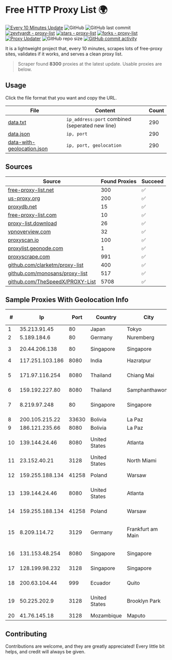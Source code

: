
# Free HTTP Proxy List 🌍

[![Every 10 Minutes Update](https://github.com/mertguvencli/http-proxy-list/actions/workflows/main.yml/badge.svg?branch=main)](https://github.com/mertguvencli/http-proxy-list/actions/workflows/main.yml)
![GitHub](https://img.shields.io/github/license/mertguvencli/http-proxy-list)
![GitHub last commit](https://img.shields.io/github/last-commit/mertguvencli/http-proxy-list)
[![zevtyardt - proxy-list](https://img.shields.io/static/v1?label=zevtyardt&message=proxy-list&color=blue&logo=github)](https://github.com/zevtyardt/proxy-list "Go to GitHub repo")
[![stars - proxy-list](https://img.shields.io/github/stars/zevtyardt/proxy-list?style=social)](https://github.com/zevtyardt/proxy-list)
[![forks - proxy-list](https://img.shields.io/github/forks/zevtyardt/proxy-list?style=social)](https://github.com/zevtyardt/proxy-list)
[![Proxy Updater](https://github.com/zevtyardt/proxy-list/workflows/Proxy%20Updater/badge.svg)](https://github.com/zevtyardt/proxy-list/actions?query=workflow:"Proxy+Updater")
![GitHub repo size](https://img.shields.io/github/repo-size/zevtyardt/proxy-list)
[![GitHub commit activity](https://img.shields.io/github/commit-activity/m/zevtyardt/proxy-list?logo=commits)](https://github.com/zevtyardt/proxy-list/commits/main)

It is a lightweight project that, every 10 minutes, scrapes lots of free-proxy sites, validates if it works, and serves a clean proxy list.

> Scraper found **8300** proxies at the latest update. Usable proxies are below.

## Usage

Click the file format that you want and copy the URL.

|File|Content|Count|
|----|-------|-----|
|[data.txt](https://raw.githubusercontent.com/mertguvencli/http-proxy-list/main/proxy-list/data.txt)|`ip_address:port` combined (seperated new line)|290|
|[data.json](https://raw.githubusercontent.com/mertguvencli/http-proxy-list/main/proxy-list/data.json)|`ip, port`|290|
|[data-with-geolocation.json](https://raw.githubusercontent.com/mertguvencli/http-proxy-list/main/proxy-list/data-with-geolocation.json)|`ip, port, geolocation`|290|

## Sources

|Source|Found Proxies|Succeed|
|------|-------------|-------|
|[free-proxy-list.net](https://free-proxy-list.net)|300|✅|
|[us-proxy.org](https://www.us-proxy.org)|200|✅|
|[proxydb.net](http://proxydb.net)|15|✅|
|[free-proxy-list.com](https://free-proxy-list.com/?page=&port=&type%5B%5D=http&type%5B%5D=https&up_time=0&search=Search)|10|✅|
|[proxy-list.download](https://www.proxy-list.download/HTTP)|26|✅|
|[vpnoverview.com](https://vpnoverview.com/privacy/anonymous-browsing/free-proxy-servers)|32|✅|
|[proxyscan.io](https://www.proxyscan.io)|100|✅|
|[proxylist.geonode.com](https://proxylist.geonode.com/api/proxy-list?limit=300&page=1&sort_by=lastChecked&sort_type=desc&protocols=http,https)|1|✅|
|[proxyscrape.com](https://api.proxyscrape.com/v2/?request=displayproxies&protocol=http&timeout=10000&country=all&ssl=all&anonymity=all)|991|✅|
|[github.com/clarketm/proxy-list](https://raw.githubusercontent.com/clarketm/proxy-list/master/proxy-list-raw.txt)|400|✅|
|[github.com/monosans/proxy-list](https://raw.githubusercontent.com/monosans/proxy-list/main/proxies/http.txt)|517|✅|
|[github.com/TheSpeedX/PROXY-List](https://raw.githubusercontent.com/TheSpeedX/PROXY-List/master/http.txt)|5708|✅|


## Sample Proxies With Geolocation Info

|#|Ip|Port|Country|City|Internet Service Provider|
|-|--|----|-------|----|-------------------------|
|1|35.213.91.45|80|Japan|Tokyo|Google LLC|
|2|5.189.184.6|80|Germany|Nuremberg|Contabo GmbH|
|3|20.44.206.138|80|Singapore|Singapore|Microsoft Corporation|
|4|117.251.103.186|8080|India|Hazratpur|BSNL Internet|
|5|171.97.116.254|8080|Thailand|Chiang Mai|True Internet Corporation CO. Ltd.|
|6|159.192.227.80|8080|Thailand|Samphanthawong|CAT-BB|
|7|8.219.97.248|80|Singapore|Singapore|Alibaba (US) Technology Co., Ltd.|
|8|200.105.215.22|33630|Bolivia|La Paz|AXS Bolivia S. A.|
|9|186.121.235.66|8080|Bolivia|La Paz|AXS Bolivia S. A.|
|10|139.144.24.46|8080|United States|Atlanta|Akamai Technologies, Inc.|
|11|23.152.40.21|3128|United States|North Miami|Host-Engine.com|
|12|159.255.188.134|41258|Poland|Warsaw|TOM-NET s.c. Dariusz Koper|
|13|139.144.24.46|8080|United States|Atlanta|Akamai Technologies, Inc.|
|14|159.255.188.134|41258|Poland|Warsaw|TOM-NET s.c. Dariusz Koper|
|15|8.209.114.72|3129|Germany|Frankfurt am Main|Alibaba.com Singapore E-Commerce Private Limited|
|16|131.153.48.254|8080|Singapore|Singapore|Secured Servers LLC|
|17|128.199.98.232|3128|Singapore|Singapore|DigitalOcean, LLC|
|18|200.63.104.44|999|Ecuador|Quito|Eliana Vanessa Morocho Oña|
|19|50.225.202.9|3128|United States|Brooklyn Park|Comcast Cable Communications, LLC|
|20|41.76.145.18|3128|Mozambique|Maputo|VM  S.A|



## Contributing

Contributions are welcome, and they are greatly appreciated! Every
little bit helps, and credit will always be given.

